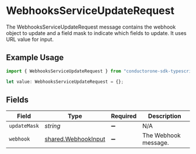 # WebhooksServiceUpdateRequest

The WebhooksServiceUpdateRequest message contains the webhook object to update and a field mask to indicate which fields to update. It uses URL value for input.

## Example Usage

```typescript
import { WebhooksServiceUpdateRequest } from "conductorone-sdk-typescript/sdk/models/shared";

let value: WebhooksServiceUpdateRequest = {};
```

## Fields

| Field                                                             | Type                                                              | Required                                                          | Description                                                       |
| ----------------------------------------------------------------- | ----------------------------------------------------------------- | ----------------------------------------------------------------- | ----------------------------------------------------------------- |
| `updateMask`                                                      | *string*                                                          | :heavy_minus_sign:                                                | N/A                                                               |
| `webhook`                                                         | [shared.WebhookInput](../../../sdk/models/shared/webhookinput.md) | :heavy_minus_sign:                                                | The Webhook message.                                              |